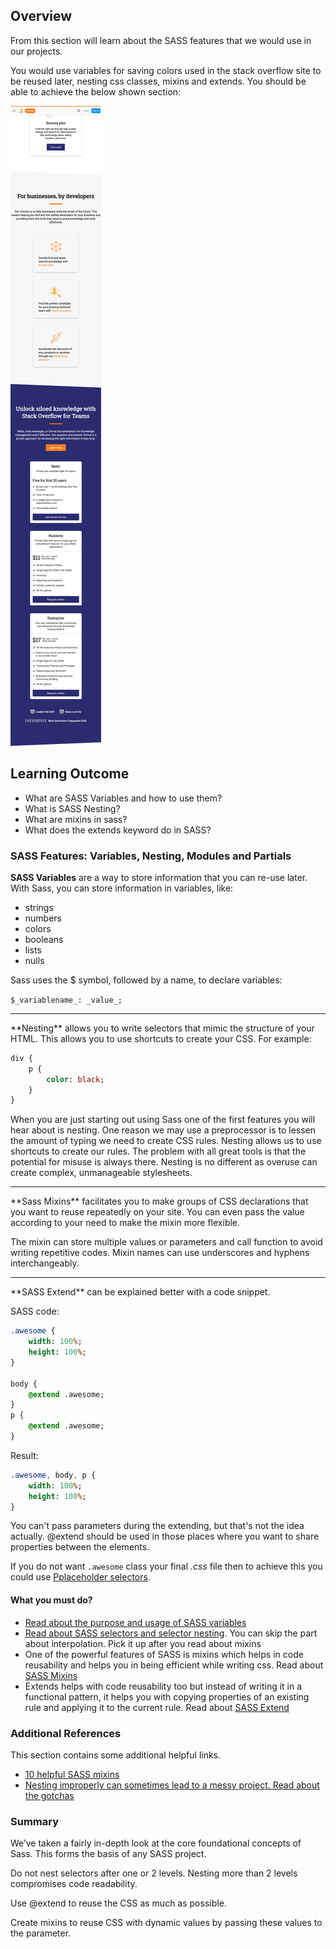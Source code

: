 ## Overview

From this section will learn about the SASS features that we would use in our projects.

You would use variables for saving colors used in the stack overflow site to be reused later, nesting css classes, mixins and extends. You should be able to achieve the below shown section:

![Nesting](images/nesting.png)

## Learning Outcome

- What are SASS Variables and how to use them?
- What is SASS Nesting?
- What are mixins in sass?
- What does the extends keyword do in SASS?

### SASS Features: Variables, Nesting, Modules and Partials

**SASS Variables** are a way to store information that you can re-use later. With Sass, you can store information in variables, like:

- strings
- numbers
- colors
- booleans
- lists
- nulls

Sass uses the \$ symbol, followed by a name, to declare variables:

`$_variablename_: _value_;`

<hr>
**Nesting** allows you to write selectors that mimic the structure of your HTML. This allows you to use shortcuts to create your CSS. For example:

```sass
div {
    p {
        color: black;
    }
}
```

When you are just starting out using Sass one of the first features you will hear about is nesting. One reason we may use a preprocessor is to lessen the amount of typing we need to create CSS rules. Nesting allows us to use shortcuts to create our rules. The problem with all great tools is that the potential for misuse is always there. Nesting is no different as overuse can create complex, unmanageable stylesheets.

<hr>
**Sass Mixins** facilitates you to make groups of CSS declarations that you want to reuse repeatedly on your site. You can even pass the value according to your need to make the mixin more flexible.

The mixin can store multiple values or parameters and call function to avoid writing repetitive codes. Mixin names can use underscores and hyphens interchangeably.

<hr>
**SASS Extend** can be explained better with a code snippet.

SASS code:

```sass
.awesome {
    width: 100%;
    height: 100%;
}

body {
    @extend .awesome;
}
p {
    @extend .awesome;
}

```

Result:

```sass
.awesome, body, p {
    width: 100%;
    height: 100%;
}

```

You can't pass parameters during the extending, but that's not the idea actually. @extend should be used in those places where you want to share properties between the elements.

If you do not want `.awesome` class your final _.css_ file then to achieve this you could use [Pplaceholder selectors](https://sass-lang.com/documentation/style-rules/placeholder-selectors).

#### What you must do?

- [Read about the purpose and usage of SASS variables](https://sass-lang.com/documentation/variables)
- [Read about SASS selectors and selector nesting](https://sass-lang.com/documentation/style-rules). You can skip the part about interpolation. Pick it up after you read about mixins
- One of the powerful features of SASS is mixins which helps in code reusability and helps you in being efficient while writing css. Read about [SASS Mixins](https://sass-lang.com/documentation/at-rules/mixin)
- Extends helps with code reusability too but instead of writing it in a functional pattern, it helps you with copying properties of an existing rule and applying it to the current rule. Read about [SASS Extend](https://sass-lang.com/documentation/at-rules/extend)

### Additional References

This section contains some additional helpful links.

- [10 helpful SASS mixins](https://engageinteractive.co.uk/blog/top-10-scss-mixins)
- [Nesting improperly can sometimes lead to a messy project. Read about the gotchas](https://www.sitepoint.com/beware-selector-nesting-sass/)

### Summary

We’ve taken a fairly in-depth look at the core foundational concepts of Sass. This forms the basis of any SASS project.

Do not nest selectors after one or 2 levels. Nesting more than 2 levels compromises code readability.

Use @extend to reuse the CSS as much as possible.

Create mixins to reuse CSS with dynamic values by passing these values to the parameter.

